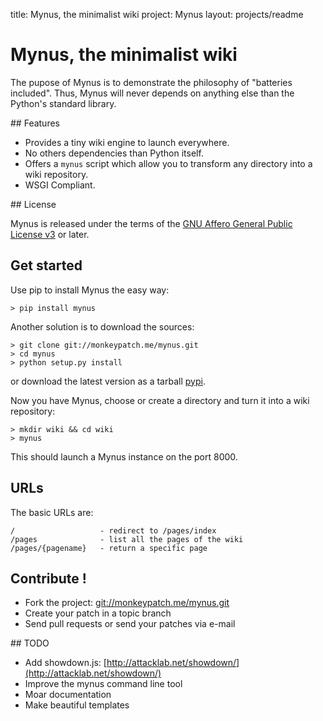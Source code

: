 title: Mynus, the minimalist wiki
project: Mynus
layout: projects/readme

# Mynus, the minimalist wiki

The pupose of Mynus is to demonstrate the philosophy of "batteries included".
Thus, Mynus will never depends on anything else than the Python's standard
library.

## Features

  * Provides a tiny wiki engine to launch everywhere.
  * No others dependencies than Python itself.
  * Offers a `mynus` script which allow you to transform any directory into a
    wiki repository.
  * WSGI Compliant.

## License

Mynus is released under the terms of the
[GNU Affero General Public License v3](http://www.gnu.org/licenses/agpl-3.0.html)
or later.

## Get started

Use pip to install Mynus the easy way:

    > pip install mynus

Another solution is to download the sources:

    > git clone git://monkeypatch.me/mynus.git
    > cd mynus
    > python setup.py install

or download the latest version as a tarball
[pypi](http://pypi.python.org/pypi/Mynus).


Now you have Mynus, choose or create a directory and turn it into a wiki
repository:

    > mkdir wiki && cd wiki
    > mynus

This should launch a Mynus instance on the port 8000.

## URLs

The basic URLs are:

    /                   - redirect to /pages/index
    /pages              - list all the pages of the wiki
    /pages/{pagename}   - return a specific page

## Contribute !

  - Fork the project:
    [git://monkeypatch.me/mynus.git](git://monkeypatch.me/mynus.git)
  - Create your patch in a topic branch
  - Send pull requests or send your patches via e-mail

## TODO

  * Add showdown.js:
    [http://attacklab.net/showdown/](http://attacklab.net/showdown/)
  * Improve the mynus command line tool
  * Moar documentation
  * Make beautiful templates

